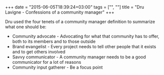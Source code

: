 +++
date = "2015-06-05T18:39:24+03:00"
tags = ["", ""]
title = "Dru Lavigne - Confessions of a community manager"
+++

Dru used the four tenets of a community manager definition to summarize what one
should be:

* Community advocate - Advocating for what that community has to offer,
both to its members and to those outside
* Brand evangelist - Every project needs to tell other people that it exists and to get others involved
* Savvy communicator - A community manager needs to be a good communicator for a lot of
reasons
* Community input gatherer - Be a focus point
